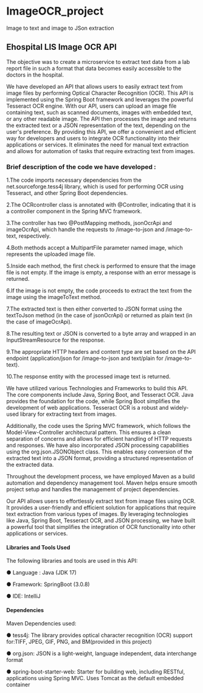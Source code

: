 # ImageOCR_project
Image to text and image to JSon extraction

## Ehospital LIS Image OCR API
The objective was to create a microservice to extract text data from a lab report file in such a format that data becomes easily accessible to the doctors in the hospital. 

We have developed an API that allows users to easily extract text from image files by performing Optical Character Recognition (OCR). This API is implemented using the Spring Boot framework and leverages the powerful Tesseract OCR engine.
With our API, users can upload an image file containing text, such as scanned documents, images with embedded text, or any other readable image. The API then processes the image and returns the extracted text or a JSON representation of the text, depending on the user's preference.
By providing this API, we offer a convenient and efficient way for developers and users to integrate OCR functionality into their applications or services. It eliminates the need for manual text extraction and allows for automation of tasks that require extracting text from images.

### Brief description of the code we have developed : 

1.The code imports necessary dependencies from the net.sourceforge.tess4j library, which is used for performing OCR using Tesseract, and other Spring Boot dependencies.

2.The OCRcontroller class is annotated with @Controller, indicating that it is a controller component in the Spring MVC framework.

3.The controller has two @PostMapping methods, jsonOcrApi and imageOcrApi, which handle the requests to /image-to-json and /image-to-text, respectively.

4.Both methods accept a MultipartFile parameter named image, which represents the uploaded image file.

5.Inside each method, the first check is performed to ensure that the image file is not empty. If the image is empty, a response with an error message is returned.

6.If the image is not empty, the code proceeds to extract the text from the image using the imageToText method.

7.The extracted text is then either converted to JSON format using the textToJson method (in the case of jsonOcrApi) or returned as plain text (in the case of imageOcrApi).

8.The resulting text or JSON is converted to a byte array and wrapped in an InputStreamResource for the response.

9.The appropriate HTTP headers and content type are set based on the API endpoint (application/json for /image-to-json and text/plain for /image-to-text).

10.The response entity with the processed image text is returned.

We have utilized various Technologies and Frameworks to build this API. The core components include Java, Spring Boot, and Tesseract OCR. Java provides the foundation for the code, while Spring Boot simplifies the development of web applications. Tesseract OCR is a robust and widely-used library for extracting text from images.

Additionally, the code uses the Spring MVC framework, which follows the Model-View-Controller architectural pattern. This ensures a clean separation of concerns and allows for efficient handling of HTTP requests and responses. We have also incorporated JSON processing capabilities using the org.json.JSONObject class. This enables easy conversion of the extracted text into a JSON format, providing a structured representation of the extracted data.

Throughout the development process, we have employed Maven as a build automation and dependency management tool. Maven helps ensure smooth project setup and handles the management of project dependencies.                             

Our API allows users to effortlessly extract text from image files using OCR. It provides a user-friendly and efficient solution for applications that require text extraction from various types of images. By leveraging technologies like Java, Spring Boot, Tesseract OCR, and JSON processing, we have built a powerful tool that simplifies the integration of OCR functionality into other applications or services.

#### Libraries and Tools Used
The following libraries and tools are used in this API:

● Language : Java (JDK 17)

● Framework: SpringBoot (3.0.8)

● IDE: IntelliJ

#### Dependencies

Maven Dependencies used:

● tess4j: The library provides optical character recognition (OCR) support
for:TIFF, JPEG, GIF, PNG, and BM(provided in this project)

● org.json: JSON is a light-weight, language independent, data interchange format

● spring-boot-starter-web: Starter for building web, including RESTful,
applications using Spring MVC. Uses Tomcat as the default embedded container
